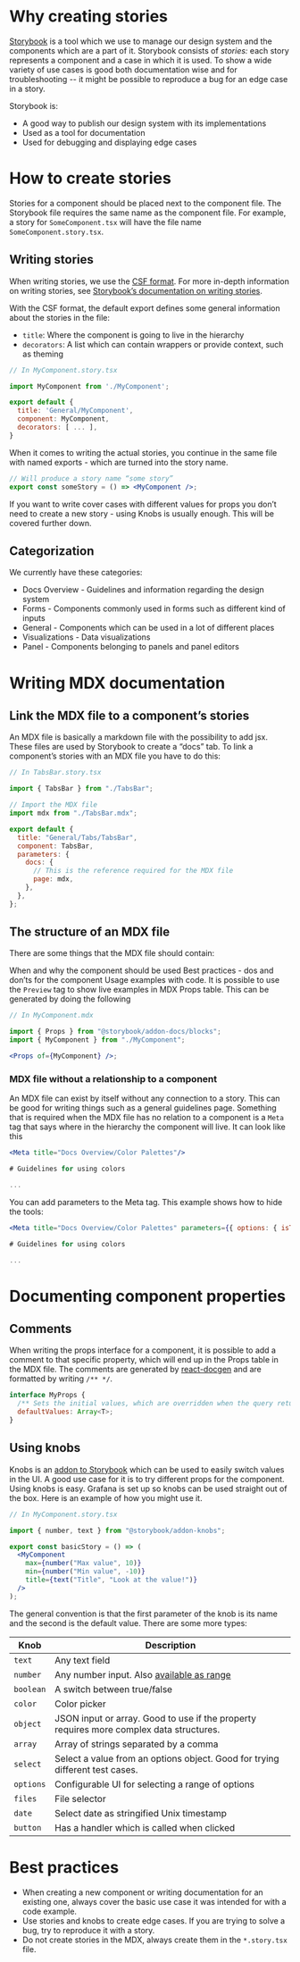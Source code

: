 # Why creating stories

[Storybook](https://storybook.js.org/) is a tool which we use to manage our design system and the components which are a part of it. Storybook consists of _stories:_ each story represents a component and a case in which it is used. To show a wide variety of use cases is good both documentation wise and for troubleshooting -- it might be possible to reproduce a bug for an edge case in a story.

Storybook is:

- A good way to publish our design system with its implementations
- Used as a tool for documentation
- Used for debugging and displaying edge cases

# How to create stories

Stories for a component should be placed next to the component file. The Storybook file requires the same name as the component file. For example, a story for `SomeComponent.tsx` will have the file name `SomeComponent.story.tsx`.

## Writing stories

When writing stories, we use the [CSF format](https://storybook.js.org/docs/formats/component-story-format/). For more in-depth information on writing stories, see [Storybook’s documentation on writing stories](https://storybook.js.org/docs/basics/writing-stories/).

With the CSF format, the default export defines some general information about the stories in the file:

- `title`: Where the component is going to live in the hierarchy
- `decorators`: A list which can contain wrappers or provide context, such as theming

```jsx
// In MyComponent.story.tsx

import MyComponent from './MyComponent';

export default {
  title: 'General/MyComponent',
  component: MyComponent,
  decorators: [ ... ],
}

```

When it comes to writing the actual stories, you continue in the same file with named exports - which are turned into the story name.

```jsx
// Will produce a story name “some story”
export const someStory = () => <MyComponent />;
```

If you want to write cover cases with different values for props you don’t need to create a new story - using Knobs is usually enough. This will be covered further down.

## Categorization

We currently have these categories:

- Docs Overview - Guidelines and information regarding the design system
- Forms - Components commonly used in forms such as different kind of inputs
- General - Components which can be used in a lot of different places
- Visualizations - Data visualizations
- Panel - Components belonging to panels and panel editors

# Writing MDX documentation

## Link the MDX file to a component’s stories

An MDX file is basically a markdown file with the possibility to add jsx. These files are used by Storybook to create a “docs” tab. To link a component’s stories with an MDX file you have to do this:

```jsx
// In TabsBar.story.tsx

import { TabsBar } from "./TabsBar";

// Import the MDX file
import mdx from "./TabsBar.mdx";

export default {
  title: "General/Tabs/TabsBar",
  component: TabsBar,
  parameters: {
    docs: {
      // This is the reference required for the MDX file
      page: mdx,
    },
  },
};
```

## The structure of an MDX file

There are some things that the MDX file should contain:

When and why the component should be used
Best practices - dos and don’ts for the component
Usage examples with code. It is possible to use the `Preview` tag to show live examples in MDX
Props table. This can be generated by doing the following

```jsx
// In MyComponent.mdx

import { Props } from "@storybook/addon-docs/blocks";
import { MyComponent } from "./MyComponent";

<Props of={MyComponent} />;
```

### MDX file without a relationship to a component

An MDX file can exist by itself without any connection to a story. This can be good for writing things such as a general guidelines page. Something that is required when the MDX file has no relation to a component is a `Meta` tag that says where in the hierarchy the component will live. It can look like this

```jsx
<Meta title="Docs Overview/Color Palettes"/>

# Guidelines for using colors

...

```

You can add parameters to the Meta tag. This example shows how to hide the tools:

```jsx
<Meta title="Docs Overview/Color Palettes" parameters={{ options: { isToolshown: false }}}/>

# Guidelines for using colors

...

```

# Documenting component properties

## Comments

When writing the props interface for a component, it is possible to add a comment to that specific property, which will end up in the Props table in the MDX file. The comments are generated by [react-docgen](https://github.com/reactjs/react-docgen) and are formatted by writing `/** */`.

```jsx
interface MyProps {
  /** Sets the initial values, which are overridden when the query returns a value*/
  defaultValues: Array<T>;
}
```

## Using knobs

Knobs is an [addon to Storybook](https://github.com/storybookjs/storybook/tree/master/addons/knobs) which can be used to easily switch values in the UI. A good use case for it is to try different props for the component. Using knobs is easy. Grafana is set up so knobs can be used straight out of the box. Here is an example of how you might use it.

```jsx
// In MyComponent.story.tsx

import { number, text } from "@storybook/addon-knobs";

export const basicStory = () => (
  <MyComponent
    max={number("Max value", 10)}
    min={number("Min value", -10)}
    title={text("Title", "Look at the value!")}
  />
);
```

The general convention is that the first parameter of the knob is its name and the second is the default value. There are some more types:

| Knob      | Description                                                                                                                          |
| --------- | ------------------------------------------------------------------------------------------------------------------------------------ |
| `text`    | Any text field                                                                                                                       |
| `number`  | Any number input. Also [available as range](https://github.com/storybookjs/storybook/tree/master/addons/knobs#number-bound-by-range) |
| `boolean` | A switch between true/false                                                                                                          |
| `color`   | Color picker                                                                                                                         |
| `object`  | JSON input or array. Good to use if the property requires more complex data structures.                                              |
| `array`   | Array of strings separated by a comma                                                                                                |
| `select`  | Select a value from an options object. Good for trying different test cases.                                                         |
| `options` | Configurable UI for selecting a range of options                                                                                     |
| `files`   | File selector                                                                                                                        |
| `date`    | Select date as stringified Unix timestamp                                                                                            |
| `button`  | Has a handler which is called when clicked                                                                                           |

# Best practices

- When creating a new component or writing documentation for an existing one, always cover the basic use case it was intended for with a code example.
- Use stories and knobs to create edge cases. If you are trying to solve a bug, try to reproduce it with a story.
- Do not create stories in the MDX, always create them in the `*.story.tsx` file.
